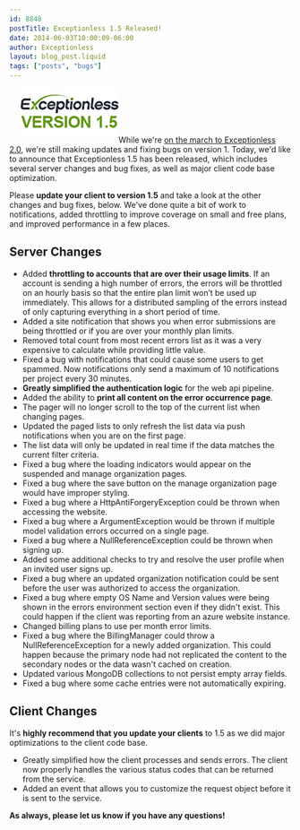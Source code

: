 ```yaml
---
id: 8848
postTitle: Exceptionless 1.5 Released!
date: 2014-06-03T10:00:09-06:00
author: Exceptionless
layout: blog_post.liquid
tags: ["posts", "bugs"]
---
```

<img loading="lazy" class="alignright size-full wp-image-8849" style="margin: 0 0 10px 20px;" src="/assets/version1.5.png" alt="Exceptionless Version 1.5" width="175" height="88" data-id="8849" />While we're [on the march to Exceptionless 2.0](/exceptionless-2-in-the-making/ "Exceptionless 2.0 – In the Making"), we're still making updates and fixing bugs on version 1. Today, we'd like to announce that Exceptionless 1.5 has been released, which includes several server changes and bug fixes, as well as major client code base optimization.

Please **update your client to version 1.5** and take a look at the other changes and bug fixes, below. We've done quite a bit of work to notifications, added throttling to improve coverage on small and free plans, and improved performance in a few places.<!--more-->

## Server Changes

* Added **throttling to accounts that are over their usage limits**. If an account is sending a high number of errors, the errors will be throttled on an hourly basis so that the entire plan limit won’t be used up immediately. This allows for a distributed sampling of the errors instead of only capturing everything in a short period of time.
* Added a site notification that shows you when error submissions are being throttled or if you are over your monthly plan limits.
* Removed total count from most recent errors list as it was a very expensive to calculate while providing little value.
* Fixed a bug with notifications that could cause some users to get spammed. Now notifications only send a maximum of 10 notifications per project every 30 minutes.
* **Greatly simplified the authentication logic** for the web api pipeline.
* Added the ability to **print all content on the error occurrence page**.
* The pager will no longer scroll to the top of the current list when changing pages.
* Updated the paged lists to only refresh the list data via push notifications when you are on the first page.
* The list data will only be updated in real time if the data matches the current filter criteria.
* Fixed a bug where the loading indicators would appear on the suspended and manage organization pages.
* Fixed a bug where the save button on the manage organization page would have improper styling.
* Fixed a bug where a HttpAntiForgeryException could be thrown when accessing the website.
* Fixed a bug where a ArgumentException would be thrown if multiple model validation errors occurred on a single page.
* Fixed a bug where a NullReferenceException could be thrown when signing up.
* Added some additional checks to try and resolve the user profile when an invited user signs up.
* Fixed a bug where an updated organization notification could be sent before the user was authorized to access the organization.
* Fixed a bug where empty OS Name and Version values were being shown in the errors environment section even if they didn't exist. This could happen if the client was reporting from an azure website instance.
* Changed billing plans to use per month error limits.
* Fixed a bug where the BillingManager could throw a NullReferenceException for a newly added organization. This could happen because the primary node had not replicated the content to the secondary nodes or the data wasn't cached on creation.
* Updated various MongoDB collections to not persist empty array fields.
* Fixed a bug where some cache entries were not automatically expiring.

## Client Changes

It's **highly recommend that you update your clients** to 1.5 as we did major optimizations to the client code base.

* Greatly simplified how the client processes and sends errors. The client now properly handles the various status codes that can be returned from the service.
* Added an event that allows you to customize the request object before it is sent to the service.

**As always, please let us know if you have any questions!**



